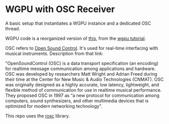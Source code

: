 # WGPU with OSC Receiver

A basic setup that instantiates a WGPU instance and a dedicated OSC thread.

WGPU code is a reorganized version of [this](https://github.com/sotrh/learn-wgpu/tree/master/code/beginner/tutorial9-models/), from the [wgpu tutorial](https://sotrh.github.io/learn-wgpu/#what-is-wgpu).

OSC refers to [Open Sound Control](https://ccrma.stanford.edu/groups/osc/index.html). It's used for real-time interfacing with musical instruments. Description from that link: 

"OpenSoundControl (OSC) is a data transport specification (an encoding) for realtime message communication among applications and hardware. OSC was developed by researchers Matt Wright and Adrian Freed during their time at the Center for New Music & Audio Technologies (CNMAT). OSC was originally designed as a highly accurate, low latency, lightweight, and flexible method of communication for use in realtime musical performance. They proposed OSC in 1997 as “a new protocol for communication among computers, sound synthesizers, and other multimedia devices that is optimized for modern networking technology”.

This repo uses the [rosc](https://github.com/klingtnet/rosc) library.